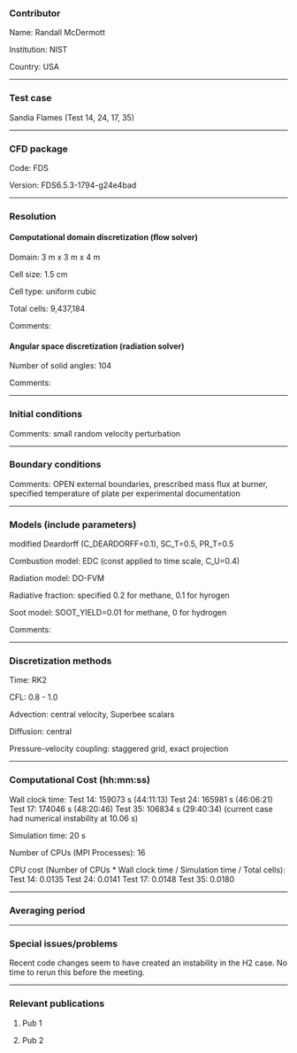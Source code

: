 
### Contributor
Name: Randall McDermott

Institution: NIST

Country: USA

------------------

### Test case

Sandia Flames (Test 14, 24, 17, 35)

------------------

### CFD package
Code: FDS

Version: FDS6.5.3-1794-g24e4bad

------------------

### Resolution

#### Computational domain discretization (flow solver)
Domain: 3 m x 3 m x 4 m

Cell size: 1.5 cm

Cell type: uniform cubic

Total cells: 9,437,184

Comments:

#### Angular space discretization (radiation solver)
Number of solid angles: 104

Comments:

------------------

### Initial conditions
Comments: small random velocity perturbation

------------------

### Boundary conditions
Comments: OPEN external boundaries, prescribed mass flux at burner, specified temperature of plate per experimental documentation

------------------

### Models (include parameters)
modified Deardorff (C_DEARDORFF=0.1), SC_T=0.5, PR_T=0.5

Combustion model: EDC (const applied to time scale, C_U=0.4)

Radiation model: DO-FVM

Radiative fraction: specified 0.2 for methane, 0.1 for hyrogen

Soot model: SOOT_YIELD=0.01 for methane, 0 for hydrogen

Comments:

------------------

### Discretization methods
Time: RK2

CFL: 0.8 - 1.0

Advection: central velocity, Superbee scalars

Diffusion: central

Pressure-velocity coupling: staggered grid, exact projection

------------------

### Computational Cost (hh:mm:ss)
Wall clock time:
Test 14: 159073 s (44:11:13)
Test 24: 165981 s (46:06:21)
Test 17: 174046 s (48:20:46)
Test 35: 106834 s (29:40:34) (current case had numerical instability at 10.06 s)

Simulation time: 20 s

Number of CPUs (MPI Processes): 16

CPU cost (Number of CPUs * Wall clock time / Simulation time / Total cells):
Test 14: 0.0135
Test 24: 0.0141
Test 17: 0.0148
Test 35: 0.0180

------------------

### Averaging period

------------------

### Special issues/problems

Recent code changes seem to have created an instability in the H2 case.  No time to rerun this before the meeting.

------------------

### Relevant publications
1. Pub 1

2. Pub 2